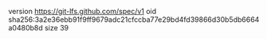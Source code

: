 version https://git-lfs.github.com/spec/v1
oid sha256:3a2e36ebb91f9ff9679adc21cfccba77e29bd4fd39866d30b5db6664a0480b8d
size 39
